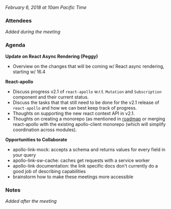 *February 6, 2018 at 10am Pacific Time*

### Attendees
*Added during the meeting*

### Agenda

**Update on React Async Rendering (Peggy)**
- Overview on the changes that will be coming w/ React async rendering, starting w/ 16.4

**React-apollo**

- Discuss progress v2.1 of `react-apollo` w.r.t. `Mutation` and `Subscription` component and their current status.
- Discuss the tasks that that still need to be done for the v2.1 release of `react-apollo` and how we can best keep track of progress.
- Thoughts on supporting the new react context API in v2.1.
- Thoughts on creating a monorepo (as mentioned in [roadmap](https://github.com/apollographql/react-apollo/blob/master/ROADMAP.md) or merging react-apollo with the existing apollo-client monorepo (which will simplify coordination across modules).

**Opportunities to Collaborate**

- apollo-link-mock: accepts a schema and returns values for every field in your query
- apollo-link-sw-cache: caches get requests with a service worker
- apollo-link documentation: the link specific docs don't currently do a good job of describing capabilities
- brainstorm how to make these meetings more accessible

### Notes
*Added after the meeting*
